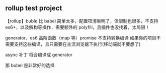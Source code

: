 ## rollup test project

【rollup】buble 比 babel 简单太多，配置项清晰明了，但限制也很多，不支持 es6+，以及解构等操作，需要额外的 polyfill，且插件也没找着，太局限！

generator、es6 高阶函数（map 等）promise 不支持转换编译
如果你的项目不需要支持这些编译，且只需要在主流浏览器下执行(移动端就不要想了)

async 补丁 将会编译成 generator

那 bubel 是非常好的选择
